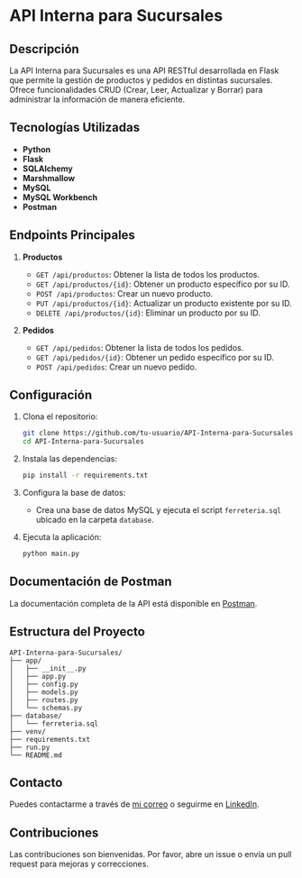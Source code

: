 # API Interna para Sucursales

## Descripción
La API Interna para Sucursales es una API RESTful desarrollada en Flask que permite la gestión de productos y pedidos en distintas sucursales. Ofrece funcionalidades CRUD (Crear, Leer, Actualizar y Borrar) para administrar la información de manera eficiente.

## Tecnologías Utilizadas
- **Python**
- **Flask**
- **SQLAlchemy**
- **Marshmallow**
- **MySQL**
- **MySQL Workbench**
- **Postman**

## Endpoints Principales
1. **Productos**
   - `GET /api/productos`: Obtener la lista de todos los productos.
   - `GET /api/productos/{id}`: Obtener un producto específico por su ID.
   - `POST /api/productos`: Crear un nuevo producto.
   - `PUT /api/productos/{id}`: Actualizar un producto existente por su ID.
   - `DELETE /api/productos/{id}`: Eliminar un producto por su ID.

2. **Pedidos**
   - `GET /api/pedidos`: Obtener la lista de todos los pedidos.
   - `GET /api/pedidos/{id}`: Obtener un pedido específico por su ID.
   - `POST /api/pedidos`: Crear un nuevo pedido.

## Configuración
1. Clona el repositorio:
    ```bash
    git clone https://github.com/tu-usuario/API-Interna-para-Sucursales.git
    cd API-Interna-para-Sucursales
    ```

2. Instala las dependencias:
    ```bash
    pip install -r requirements.txt
    ```

3. Configura la base de datos:
    - Crea una base de datos MySQL y ejecuta el script `ferreteria.sql` ubicado en la carpeta `database`.

4. Ejecuta la aplicación:
    ```bash
    python main.py
    ```

## Documentación de Postman
La documentación completa de la API está disponible en [Postman](https://documenter.getpostman.com/view/35033767/2sA3QngZ7N).

## Estructura del Proyecto
```plaintext
API-Interna-para-Sucursales/
├── app/
│   ├── __init__.py
│   ├── app.py
│   ├── config.py
│   ├── models.py
│   ├── routes.py
│   └── schemas.py
├── database/
│   └── ferreteria.sql
├── venv/
├── requirements.txt
├── run.py
└── README.md
```

## Contacto
Puedes contactarme a través de [mi correo](ericgaisbauer@gmail.com) o seguirme en [LinkedIn](https://www.linkedin.com/in/eric-gaisbauer).

## Contribuciones
Las contribuciones son bienvenidas. Por favor, abre un issue o envía un pull request para mejoras y correcciones.

